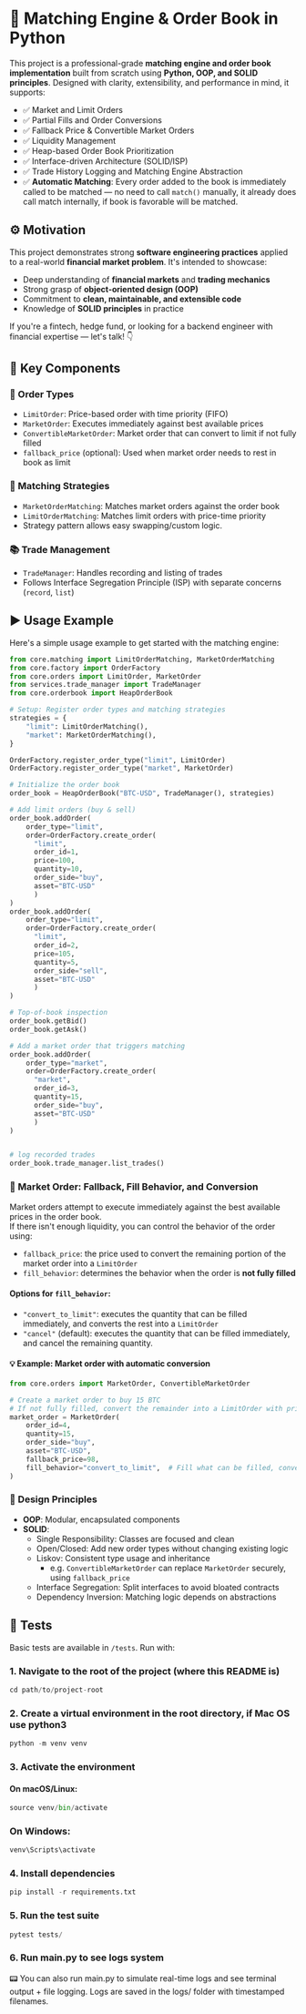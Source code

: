 # 🧠 Matching Engine & Order Book in Python

This project is a professional-grade **matching engine and order book implementation** built from scratch using **Python, OOP, and SOLID principles**. Designed with clarity, extensibility, and performance in mind, it supports:

- ✅ Market and Limit Orders
- ✅ Partial Fills and Order Conversions
- ✅ Fallback Price & Convertible Market Orders
- ✅ Liquidity Management
- ✅ Heap-based Order Book Prioritization
- ✅ Interface-driven Architecture (SOLID/ISP)
- ✅ Trade History Logging and Matching Engine Abstraction
- ✅ **Automatic Matching**: Every order added to the book is immediately called to be matched — no need to call `match()` manually, it already does call match internally, if book is favorable will be matched.


## ⚙️ Motivation

This project demonstrates strong **software engineering practices** applied to a real-world **financial market problem**. It's intended to showcase:

- Deep understanding of **financial markets** and **trading mechanics**
- Strong grasp of **object-oriented design (OOP)**
- Commitment to **clean, maintainable, and extensible code**
- Knowledge of **SOLID principles** in practice

If you're a fintech, hedge fund, or looking for a backend engineer with financial expertise — let's talk! 👇

## 🧩 Key Components

### 🧱 Order Types
- `LimitOrder`: Price-based order with time priority (FIFO)
- `MarketOrder`: Executes immediately against best available prices
- `ConvertibleMarketOrder`: Market order that can convert to limit if not fully filled
- `fallback_price` (optional): Used when market order needs to rest in book as limit

### 🔁 Matching Strategies
- `MarketOrderMatching`: Matches market orders against the order book
- `LimitOrderMatching`: Matches limit orders with price-time priority
- Strategy pattern allows easy swapping/custom logic.

### 📚 Trade Management
- `TradeManager`: Handles recording and listing of trades
- Follows Interface Segregation Principle (ISP) with separate concerns (`record`, `list`)

## ▶️ Usage Example

Here's a simple usage example to get started with the matching engine:

```python
from core.matching import LimitOrderMatching, MarketOrderMatching
from core.factory import OrderFactory
from core.orders import LimitOrder, MarketOrder
from services.trade_manager import TradeManager
from core.orderbook import HeapOrderBook

# Setup: Register order types and matching strategies
strategies = {
    "limit": LimitOrderMatching(),
    "market": MarketOrderMatching(),
}

OrderFactory.register_order_type("limit", LimitOrder)
OrderFactory.register_order_type("market", MarketOrder)

# Initialize the order book
order_book = HeapOrderBook("BTC-USD", TradeManager(), strategies)

# Add limit orders (buy & sell)
order_book.addOrder(
    order_type="limit",
    order=OrderFactory.create_order(
      "limit", 
      order_id=1, 
      price=100, 
      quantity=10, 
      order_side="buy", 
      asset="BTC-USD"
      )
)
order_book.addOrder(
    order_type="limit",
    order=OrderFactory.create_order(
      "limit", 
      order_id=2, 
      price=105, 
      quantity=5, 
      order_side="sell", 
      asset="BTC-USD"
      )
)

# Top-of-book inspection
order_book.getBid()
order_book.getAsk()

# Add a market order that triggers matching
order_book.addOrder(
    order_type="market",
    order=OrderFactory.create_order(
      "market", 
      order_id=3, 
      quantity=15, 
      order_side="buy", 
      asset="BTC-USD"
      )
)


# log recorded trades
order_book.trade_manager.list_trades()

```

### 🔄 Market Order: Fallback, Fill Behavior, and Conversion

Market orders attempt to execute immediately against the best available prices in the order book.  
If there isn't enough liquidity, you can control the behavior of the order using:

- `fallback_price`: the price used to convert the remaining portion of the market order into a `LimitOrder`
- `fill_behavior`: determines the behavior when the order is **not fully filled**

#### Options for `fill_behavior`:

- `"convert_to_limit"`: executes the quantity that can be filled immediately, and converts the rest into a `LimitOrder`
- `"cancel"` (default): executes the quantity that can be filled immediately, and cancel the remaining quantity.


#### 💡 Example: Market order with automatic conversion

```python
from core.orders import MarketOrder, ConvertibleMarketOrder

# Create a market order to buy 15 BTC
# If not fully filled, convert the remainder into a LimitOrder with price 98
market_order = MarketOrder(
    order_id=4,
    quantity=15,
    order_side="buy",
    asset="BTC-USD",
    fallback_price=98,
    fill_behavior="convert_to_limit",  # Fill what can be filled, convert the rest
)
```

### 🧠 Design Principles
- **OOP**: Modular, encapsulated components
- **SOLID**:
  - Single Responsibility: Classes are focused and clean
  - Open/Closed: Add new order types without changing existing logic
  - Liskov: Consistent type usage and inheritance
    - e.g. `ConvertibleMarketOrder` can replace `MarketOrder` securely, using `fallback_price`
  - Interface Segregation: Split interfaces to avoid bloated contracts
  - Dependency Inversion: Matching logic depends on abstractions

## 🧪 Tests

Basic tests are available in `/tests`. Run with:

### 1. Navigate to the root of the project (where this README is)
```python
cd path/to/project-root
```
### 2. Create a virtual environment in the root directory, if Mac OS use python3
```python
python -m venv venv
```
### 3. Activate the environment
#### On macOS/Linux:
```python
source venv/bin/activate
```
### On Windows:
```python
venv\Scripts\activate
```
### 4. Install dependencies
```python
pip install -r requirements.txt
```
### 5. Run the test suite
```python
pytest tests/
```
### 6. Run main.py to see logs system

📟 You can also run main.py to simulate real-time logs and see terminal output + file logging.
Logs are saved in the logs/ folder with timestamped filenames.

